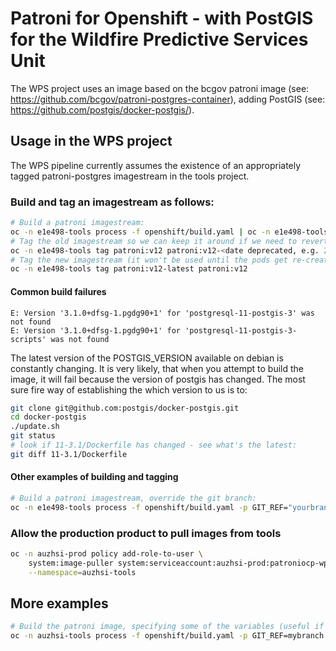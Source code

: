 # Patroni for Openshift - with PostGIS for the Wildfire Predictive Services Unit

The WPS project uses an image based on the bcgov patroni image (see: https://github.com/bcgov/patroni-postgres-container),
adding PostGIS (see: https://github.com/postgis/docker-postgis/).

## Usage in the WPS project

The WPS pipeline currently assumes the existence of an appropriately tagged patroni-postgres imagestream in the tools project.

### Build and tag an imagestream as follows:

```bash
# Build a patroni imagestream:
oc -n e1e498-tools process -f openshift/build.yaml | oc -n e1e498-tools apply -f -
# Tag the old imagestream so we can keep it around if we need to revert:
oc -n e1e498-tools tag patroni:v12 patroni:v12-<date deprecated, e.g. 20200826>
# Tag the new imagestream (it won't be used until the pods get re-created):
oc -n e1e498-tools tag patroni:v12-latest patroni:v12
```

#### Common build failures

```text
E: Version '3.1.0+dfsg-1.pgdg90+1' for 'postgresql-11-postgis-3' was not found
E: Version '3.1.0+dfsg-1.pgdg90+1' for 'postgresql-11-postgis-3-scripts' was not found
```

The latest version of the POSTGIS_VERSION available on debian is constantly changing. It is very likely, that when you attempt to build the image,
it will fail because the version of postgis has changed. The most sure fire way of establishing the which version to us is to:

```bash
git clone git@github.com:postgis/docker-postgis.git
cd docker-postgis
./update.sh
git status
# look if 11-3.1/Dockerfile has changed - see what's the latest:
git diff 11-3.1/Dockerfile
```

#### Other examples of building and tagging

```bash
# Build a patroni imagestream, override the git branch:
oc -n e1e498-tools process -f openshift/build.yaml -p GIT_REF="yourbranchnamehere"  | oc -n e1e498-tools apply -f -
```

### Allow the production product to pull images from tools

```bash
oc -n auzhsi-prod policy add-role-to-user \
    system:image-puller system:serviceaccount:auzhsi-prod:patroniocp-wps-prod \
    --namespace=auzhsi-tools
```

## More examples

```bash
# Build the patroni image, specifying some of the variables (useful if you're testing)
oc -n auzhsi-tools process -f openshift/build.yaml -p GIT_REF=mybranch -p VERSION=yourtag | oc -n auzhsi-tools apply -f -
```
